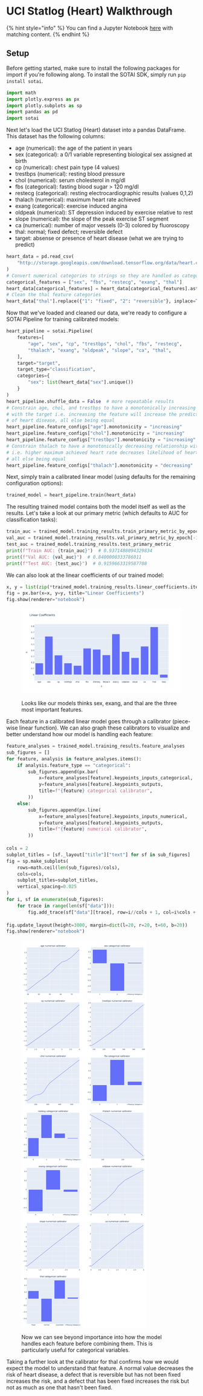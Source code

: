 # UCI Statlog (Heart) Walkthrough

{% hint style="info" %}
You can find a Jupyter Notebook [here](../notebooks/uci\_statlog\_heart\_example.ipynb) with matching content.
{% endhint %}

## Setup

Before getting started, make sure to install the following packages for import if you're following along. To install the SOTAI SDK, simply run `pip install sotai`.

```python
import math
import plotly.express as px
import plotly.subplots as sp
import pandas as pd
import sotai
```

Next let's load the UCI Statlog (Heart) dataset into a pandas DataFrame. This dataset has the following columns:

* age (numerical): the age of the patient in years
* sex (categorical): a 0/1 variable representing biological sex assigned at birth
* cp (numerical): chest pain type (4 values)
* trestbps (numerical): resting blood pressure
* chol (numerical): serum cholesterol in mg/dl
* fbs (categorical): fasting blood sugar > 120 mg/dl
* restecg (categorical): resting electrocardiographic results (values 0,1,2)
* thalach (numerical): maximum heart rate achieved
* exang (categorical): exercise induced angina
* oldpeak (numerical): ST depression induced by exercise relative to rest
* slope (numerical): the slope of the peak exercise ST segment
* ca (numerical): number of major vessels (0-3) colored by fluoroscopy
* thal: normal; fixed defect; reversible defect
* target: absense or presence of heart disease (what we are trying to predict)

```python
heart_data = pd.read_csv(
    "http://storage.googleapis.com/download.tensorflow.org/data/heart.csv"
)
# Convert numerical categories to strings so they are handled as categories
categorical_features = ["sex", "fbs", "restecg", "exang", "thal"]
heart_data[categorical_features] = heart_data[categorical_features].astype(str)
# Clean the thal feature categories
heart_data["thal"].replace({"1": "fixed", "2": "reversible"}, inplace=True)
```

Now that we've loaded and cleaned our data, we're ready to configure a SOTAI Pipeline for training calibrated models:

```python
heart_pipeline = sotai.Pipeline(
    features=[
        "age", "sex", "cp", "trestbps", "chol", "fbs", "restecg",
        "thalach", "exang", "oldpeak", "slope", "ca", "thal",
    ],
    target="target",
    target_type="classification",
    categories={
        "sex": list(heart_data["sex"].unique())
    }
)
heart_pipeline.shuffle_data = False  # more repeatable results
# Constrain age, chol, and trestbps to have a monotonically increasing relationship
# with the target i.e. increasing the feature will increase the predicted probability
# of heart disease, all else being equal
heart_pipeline.feature_configs["age"].monotonicity = "increasing"
heart_pipeline.feature_configs["chol"].monotonicity = "increasing"
heart_pipeline.feature_configs["trestbps"].monotonicity = "increasing"
# Constrain thalach to have a monotonically decreasing relationship with the target
# i.e. higher maximum achieved heart rate decreases likelihood of heart disease,
# all else being equal
heart_pipeline.feature_configs["thalach"].monotonicity = "decreasing"
```

Next, simply train a calibrated linear model (using defaults for the remaining configuration options):

```python
trained_model = heart_pipeline.train(heart_data)
```

The resulting trained model contains both the model itself as well as the results. Let's take a look at our primary metric (which defaults to AUC for classification tasks):

```python
train_auc = trained_model.training_results.train_primary_metric_by_epoch[-1]
val_auc = trained_model.training_results.val_primary_metric_by_epoch[-1]
test_auc = trained_model.training_results.test_primary_metric
print(f"Train AUC: {train_auc}")  # 0.9371488094329834
print(f"Val AUC: {val_auc}")  # 0.8400000333786011
print(f"Test AUC: {test_auc}")  # 0.9159663319587708
```

We can also look at the linear coefficients of our trained model:

```python
x, y = list(zip(*trained_model.training_results.linear_coefficients.items()))
fig = px.bar(x=x, y=y, title="Linear Coefficients")
fig.show(renderer="notebook")
```

<figure><img src="../.gitbook/assets/heart_linear_coefficients.png" alt=""><figcaption><p>Looks like our models thinks sex, exang, and thal are the three most important features.</p></figcaption></figure>

Each feature in a calibrated linear model goes through a calibrator (piece-wise linear function). We can also graph these calibrators to visualize and better understand how our model is handling each feature:

```python
feature_analyses = trained_model.training_results.feature_analyses
sub_figures = []
for feature, analysis in feature_analyses.items():
    if analysis.feature_type == "categorical":
        sub_figures.append(px.bar(
            x=feature_analyses[feature].keypoints_inputs_categorical,
            y=feature_analyses[feature].keypoints_outputs,
            title=f"{feature} categorical calibrator",
        ))
    else:
        sub_figures.append(px.line(
            x=feature_analyses[feature].keypoints_inputs_numerical,
            y=feature_analyses[feature].keypoints_outputs,
            title=f"{feature} numerical calibrator",
        ))
    
cols = 2
subplot_titles = [sf._layout["title"]["text"] for sf in sub_figures]
fig = sp.make_subplots(
    rows=math.ceil(len(sub_figures)/cols),
    cols=cols,
    subplot_titles=subplot_titles,
    vertical_spacing=0.025
)
for i, sf in enumerate(sub_figures):
    for trace in range(len(sf["data"])):
        fig.add_trace(sf["data"][trace], row=i//cols + 1, col=i%cols + 1)

fig.update_layout(height=3000, margin=dict(l=20, r=20, t=60, b=20))
fig.show(renderer="notebook")
```

<figure><img src="../.gitbook/assets/heart_feature_calibrators.png" alt=""><figcaption><p>Now we can see beyond importance into how the model handles each feature before combining them. This is particularly useful for categorical variables.</p></figcaption></figure>

Taking a further look at the calibrator for thal confirms how we would expect the model to understand that feature. A normal value decreases the risk of heart disease, a defect that is reversible but has not been fixed increases the risk, and a defect that has been fixed increases the risk but not as much as one that hasn't been fixed.
